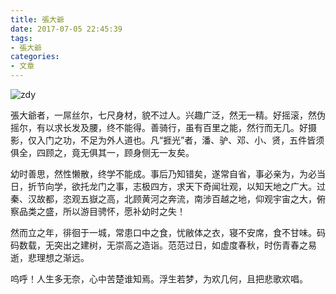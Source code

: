 ```yaml
---
title: 張大爺
date: 2017-07-05 22:45:39
tags:
- 張大爺
categories:
- 文章
---
```

![zdy](/images/zdy.jpg)

張大爺者，一屌丝尔，七尺身材，貌不过人。兴趣广泛，然无一精。好摇滚，然伪摇尔，有以求长发及腰，终不能得。善骑行，虽有百里之能，然行而无几。好摄影，仅入门之功，不足为外人道也。凡“捱光”者，潘、驴、邓、小、贤，五件皆须俱全，四顾之，竟无俱其一，顾身侧无一友矣。
<!-- more -->
幼时善思，然性懒散，终学不能成。事后乃知错矣，遂常自省，事必亲为，为必当日，折节向学，欲托龙门之事，志极四方，求天下奇闻壮观，以知天地之广大。过秦、汉故都，恣观五嶽之高，北顾黄河之奔流，南涉百越之地，仰观宇宙之大，俯察品类之盛，所以游目骋怀，愿补幼时之失！ 

然而立之年，徘徊于一城，常患口中之食，忧敝体之衣，寝不安席，食不甘味。码码数载，无突出之建树，无崇高之造诣。范范过日，如虚度春秋，时伤青春之易逝，悲理想之渐远。

呜呼！人生多无奈，心中苦楚谁知焉。浮生若梦，为欢几何，且把悲歌欢唱。
